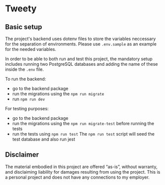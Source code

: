 # Tweety

## Basic setup

The project's backend uses dotenv files to store the variables neccessary for the separation of environments. Please use `.env.sample` as an example for the needed variables.

In order to be able to both run and test this project, the mandatory setup includes running two PostgreSQL databases and adding the name of these inside the `.env` file.

To run the backend:

- go to the backend package
- run the migrations using the `npm run migrate`
- run `npm run dev`

For testing purposes:

- go to the backend package
- run the migrations using the `npm run migrate-test` before running the tests
- run the tests using `npm run test`
  The `npm run test` script will seed the test database and also run jest

## Disclaimer

The material embodied in this project are offered “as-is”, without warranty, and disclaiming liability for damages resulting from using the project. This is a personal project and does not have any connections to my employer.
